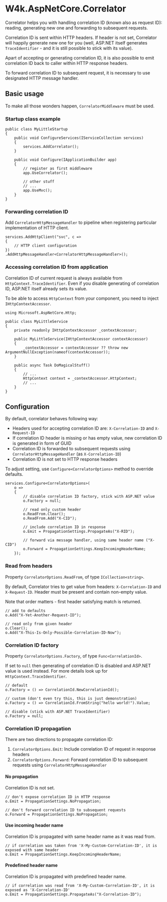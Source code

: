 # W4k.AspNetCore.Correlator

Correlator helps you with handling correlation ID (known also as request ID):
reading, generating new one and forwarding to subsequent requests.

Correlation ID is sent within HTTP headers. If header is not set,
Correlator will happily generate new one for you (well, ASP.NET itself generates
`TraceIdentifier` - and it is still possible to stick with its value).

Apart of accepting or generating correlation ID, it is also possible to emit correlation ID
back to caller within HTTP response headers.

To forward correlation ID to subsequent request, it is necessary to use
designated HTTP message handler.

## Basic usage

To make all those wonders happen, `CorrelatorMiddleware` must be used.

### Startup class example
```
public class MyLittleStartup
{
    public void ConfigureServices(IServiceCollection services)
    {
        services.AddCorrelator();
    }

    public void Configure(IApplicationBuilder app)
    {
        // register as first middleware
        app.UseCorrelator();

        // other stuff
        // ...
        app.UseMvc();
    }
}
```

### Forwarding correlation ID

Add `CorrelatorHttpMessageHandler` to pipeline when registering particular implementation of HTTP client.

```
services.AddHttpClient("svc", c =>
{
    // HTTP client configuration
})
.AddHttpMessageHandler<CorrelatorHttpMessageHandler>();
```

### Accessing correlation ID from application

Correlation ID of current request is always available from `HttpContext.TraceIdentifier`.
Even if you disable generating of correlation ID, ASP.NET itself already sets its value.

To be able to access `HttpContext` from your component, you need to inject `IHttpContextAccessor`.

```
using Microsoft.AspNetCore.Http;

public class MyLittleService
{
    private readonly IHttpContextAccessor _contextAccessor;

    public MyLittleService(IHttpContextAccessor contextAccessor)
    {
        _contextAccessor = contextAccessor ?? throw new ArgumentNullException(nameof(contextAccessor));
    }

    public async Task DoMagicalStuff()
    {
        // ...
        HttpContext context = _contextAccessor.HttpContext;
        // ...
    }
}
```

## Configuration

By default, correlator behaves following way:

- Headers used for accepting correlation ID are: `X-Correlation-ID` and `X-Request-ID`
- If correlation ID header is missing or has empty value, new correlation ID is generated in form of GUID
- Correlation ID is forwarded to subsequent requests using `CorrelatorHttpMessageHandler` (as `X-Correlation-ID`)
- Correlation ID is not set to HTTP response headers

To adjust setting, use `Configure<CorrelatorOptions>` method to override defaults.

```
services.Configure<CorrelatorOptions>(
    o =>
    {
        // disable correlation ID factory, stick with ASP.NET value
        o.Factory = null;

        // read only custom header
        o.ReadFrom.Clear();
        o.ReadFrom.Add("X-CID");

        // include correlation ID in response
        o.Emit = PropagationSettings.PropagateAs("X-RID");

        // forward via message handler, using same header name ("X-CID")
        o.Forward = PropagationSettings.KeepIncomingHeaderName;
    });
```

### Read from headers

Property `CorrelatorOptions.ReadFrom`, of type `ICollection<string>`.

By default, Correlator tries to get value from headers: `X-Correlation-ID` and `X-Request-ID`.
Header must be present and contain non-empty value.

Note that order matters - first header satisfying match is returned.

```
// add to defaults
o.Add("X-Yet-Another-Request-ID");

// read only from given header
o.Clear();
o.Add("X-This-Is-Only-Possible-Correlation-ID-Now");
```

### Correlation ID factory

Property `CorrelatorOptions.Factory`, of type `Func<CorrelationId>`.

If set to `null` then generating of correlation ID is disabled and ASP.NET value is used instead.
For more details look up for `HttpContext.TraceIdentifier`.

```
// default
o.Factory = () => CorrelationId.NewCorrelationId();

// custom (don't even try this, this is just demonstration)
o.Factory = () => CorrelationId.FromString("hello world!").Value;

// disable (stick with ASP.NET TraceIdentifier)
o.Factory = null;
```

### Correlation ID propagation

There are two directions to propagate correlation ID:

1. `CorrelatorOptions.Emit`: Include correlation ID of request in response headers
2. `CorrelatorOptions.Forward`: Forward correlation ID to subsequent requests using `CorrelatorHttpMessageHandler`

#### No propagation

Correlation ID is not set.

```
// don't expose correlation ID in HTTP response
o.Emit = PropagationSettings.NoPropagation;

// don't forward correlation ID to subsequent requests
o.Forward = PropagationSettings.NoPropagation;
```

#### Use incoming header name

Correlation ID is propagated with same header name as it was read from.

```
// if correlation was taken from 'X-My-Custom-Correlation-ID', it is exposed with same header
o.Emit = PropagationSettings.KeepIncomingHeaderName;
```

#### Predefined header name

Correlation ID is propagated with predefined header name.

```
// if correlation was read from 'X-My-Custom-Correlation-ID', it is exposed as 'X-Correlation-ID'
o.Emit = PropagationSettings.PropagateAs("X-Correlation-ID");
```
